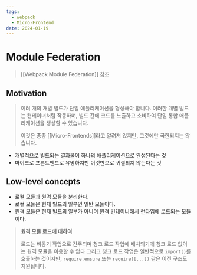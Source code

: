 ```yaml
---
tags:
  - webpack
  - Micro-Frontend
date: 2024-01-19
---
```

# Module Federation

> [[Webpack Module Federation]] 참조

## Motivation

>여러 개의 개별 빌드가 단일 애플리케이션을 형성해야 합니다. 이러한 개별 빌드는 컨테이너처럼 작동하며, 빌드 간에 코드를 노출하고 소비하여 단일 통합 애플리케이션을 생성할 수 있습니다.
>
>이것은 종종 [[Micro-Frontends]]라고 알려져 있지만, 그것에만 국한되지는 않습니다.

- 개별적으로 빌드되는 결과물이 하나의 애플리케이션으로 완성된다는 것
- 마이크로 프론트엔드로 유명하지만 이것만으로 귀결되지 않는다는 것

## Low-level concepts

- 로컬 모듈과 원격 모듈을 분리한다.
- 로컬 모듈은 현재 빌드의 일부인 일반 모듈이다.
- 원격 모들은 현재 빌드의 일부가 아니며 원격 컨테이너에서 런타임에 로드되는 모듈이다.

> **원격 모듈 로드에 대하여**
> 
> 로드는 비동기 작업으로 간주되며 청크 로드 작업에 배치되기에 청크 로드 없이는 원격 모듈을 이용할 수 없다.그리고 청크 로드 작업은 일반적으로 `import()`를 호출하는 것이지만, `require.ensure` 또는 `require([...])` 같은 이전 구조도 지원됩니다.

